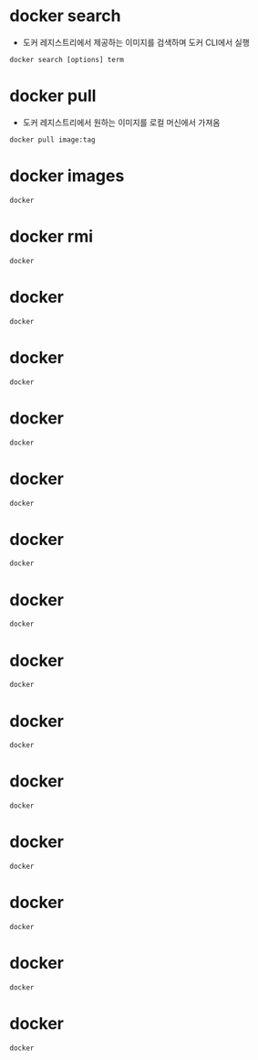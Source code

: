 # docker search
- 도커 레지스트리에서 제공하는 이미지를 검색하며 도커 CLI에서 실행  
~~~
docker search [options] term
~~~

# docker pull
- 도커 레지스트리에서 원하는 이미지를 로컬 머신에서 가져옴
~~~
docker pull image:tag
~~~

# docker images
~~~
docker
~~~

# docker rmi
~~~
docker
~~~

# docker
~~~
docker
~~~

# docker
~~~
docker
~~~

# docker
~~~
docker
~~~

# docker
~~~
docker
~~~

# docker
~~~
docker
~~~

# docker
~~~
docker
~~~

# docker
~~~
docker
~~~

# docker
~~~
docker
~~~

# docker
~~~
docker
~~~

# docker
~~~
docker
~~~

# docker
~~~
docker
~~~

# docker
~~~
docker
~~~

# docker
~~~
docker
~~~
